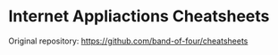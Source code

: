 # Internet Appliactions Cheatsheets

Original repository: https://github.com/band-of-four/cheatsheets
